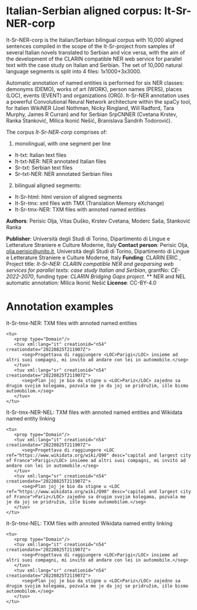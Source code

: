 # Italian-Serbian aligned corpus: It-Sr-NER-corp

 It-Sr-NER-corp is the Italian/Serbian bilingual corpus with 10,000 aligned sentences compiled in the scope of the It-Sr-project from samples of several Italian novels translated to Serbian and vice versa,  with the aim of the development of the CLARIN compatible NER web service for parallel text with the case study on Italian and Serbian. The set of 10,000 natural language segments is split into 4 files: 1x1000+3x3000. 
 
Automatic annotation of named entities is performed for six NER classes: demonyms (DEMO), works of art (WORK), person names (PERS), places (LOC), events (EVENT) and organizations (ORG). It-Sr-NER annotation uses a powerful Convolutional Neural Network architecture within the spaCy tool, for Italien WikiNER (Joel Nothman, Nicky Ringland, Will Radford, Tara Murphy, James R Curran) and for Serbian SrpCNNER (Cvetana Krstev, Ranka Stanković, Milica Ikonić Nešić, Branislava Šandrih Todorović).
 
 The corpus *It-Sr-NER-corp*  comprises of: 
 1) monolingual, with one segment per line 
 - It-txt: Italian text files
 - It-txt-NER: NER annotated Italian files
 - Sr-txt: Serbian text files
 - Sr-txt-NER: NER annotated Serbian files
 2) bilingual aligned segments: 
 - It-Sr-html: html version of aligned segments
 - It-Sr-tmx: xml files with TMX (Translation Memory eXchange) 
 - It-Sr-tmx-NER: TXM files with annoted named entities
 
 
**Authors**: Perisic Olja, Vitas Duško, Krstev Cvetana, Moderc Saša, Stanković Ranka 

**Publisher**: Università degli Studi di Torino, Dipartimento di Lingue e Letterature Straniere e Culture Moderne, Italy
**Contact person**: Perisic Olja, olja.perisic@unito.it, Università degli Studi di Torino, Dipartimento di Lingue e Letterature Straniere e Culture Moderne, Italy
**Funding**: CLARIN ERIC , Project title: *It-Sr-NER: CLARIN compatible NER and geoparsing web services for parallel texts: case study Italian and Serbian*, grantNo:  *CE-2022-2070*, funding type: *CLARIN Bridging Gaps project*.
** NER and NEL automatic annotation: Milica Ikonić Nešić
**License**: CC-BY-4.0

# Annotation examples
It-Sr-tmx-NER: TXM files with annoted named entities

```
<tu>  
   <prop type="Domain"/>  			
   <tuv xml:lang="it" creationid="n54" creationdate="20220825T211907Z">  			
      <seg>Progettava di raggiungere <LOC>Parigi</LOC> insieme ad altri suoi compagni, mi invitò ad andare con lei in automobile.</seg>  
   </tuv>  
   <tuv xml:lang="sr" creationid="n54" creationdate="20220825T211907Z">  
      <seg>Plan joj je bio da stigne u <LOC>Pariz</LOC> zajedno sa drugim svojim kolegama, pozvala me je da joj se pridružim, išle bismo automobilom.</seg>  
   </tuv>  			
</tu>  
```
It-Sr-tmx-NER-NEL: TXM files with annoted named entities and Wikidata named entity linking

```
<tu>  
   <prop type="Domain"/>  			
   <tuv xml:lang="it" creationid="n54" creationdate="20220825T211907Z">  			
      <seg>Progettava di raggiungere <LOC ref="https://www.wikidata.org/wiki/Q90" desc="capital and largest city of France">Parigi</LOC> insieme ad altri suoi compagni, mi invitò ad andare con lei in automobile.</seg>  
   </tuv>  
   <tuv xml:lang="sr" creationid="n54" creationdate="20220825T211907Z">  
      <seg>Plan joj je bio da stigne u <LOC ref="https://www.wikidata.org/wiki/Q90" desc="capital and largest city of France">Pariz</LOC> zajedno sa drugim svojim kolegama, pozvala me je da joj se pridružim, išle bismo automobilom.</seg>  
   </tuv>  			
</tu>  
```
It-Sr-tmx-NEL: TXM files with annoted Wikidata named entity linking

```
<tu>  
   <prop type="Domain"/>  			
   <tuv xml:lang="it" creationid="n54" creationdate="20220825T211907Z">  			
      <seg>Progettava di raggiungere <LOC>Parigi</LOC> insieme ad altri suoi compagni, mi invitò ad andare con lei in automobile.</seg>  
   </tuv>  
   <tuv xml:lang="sr" creationid="n54" creationdate="20220825T211907Z">  
      <seg>Plan joj je bio da stigne u <LOC>Pariz</LOC> zajedno sa drugim svojim kolegama, pozvala me je da joj se pridružim, išle bismo automobilom.</seg>  
   </tuv>  			
</tu>  
```
